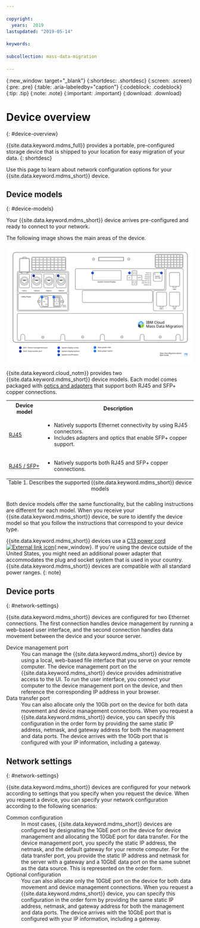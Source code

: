 ```yaml
---

copyright:
  years:  2019
lastupdated: "2019-05-14"

keywords:

subcollection: mass-data-migration

---
```


{:new_window: target="_blank"}
{:shortdesc: .shortdesc}
{:screen: .screen}
{:pre: .pre}
{:table: .aria-labeledby="caption"}
{:codeblock: .codeblock}
{:tip: .tip}
{:note: .note}
{:important: .important}
{:download: .download}

# Device overview
{: #device-overview}

{{site.data.keyword.mdms_full}} provides a portable, pre-configured storage device that is shipped to your location for easy migration of your data.
{: shortdesc}

Use this page to learn about network configuration options for your {{site.data.keyword.mdms_short}} device.

## Device models
{: #device-models}

Your {{site.data.keyword.mdms_short}} device arrives pre-configured and ready to connect to your network. 

The following image shows the main areas of the device.

<a href="https://{DomainName}/docs/api/content/mass-data-migration/images/mdms-device-rj45.svg">
  <img src="images/mdms-device-rj45.svg" alt="Top-down view of the Mass Data Migration device">
</a>

{{site.data.keyword.cloud_notm}} provides two {{site.data.keyword.mdms_short}} device models. Each model comes packaged with [optics and adapters](/docs/infrastructure/mass-data-migration?topic=mass-data-migration-inventory-checklists) that support both RJ45 and SFP+ copper connections. 

<table>
  <tr>
    <th>Device model</th>
    <th>Description</th>
  </tr>
  <tr>
    <td><p><a href="/docs/infrastructure/mass-data-migration?topic=mass-data-migration-connect-device#set-up-RJ45-model">RJ45</a></p></td>
    <td>
      <ul>
        <li>Natively supports Ethernet connectivity by using RJ45 connectors.</li>
        <li>Includes adapters and optics that enable SFP+ copper support.</li>
      </ul>
    </td>
  </tr>
  <tr>
    <td><a href="/docs/infrastructure/mass-data-migration?topic=mass-data-migration-connect-device#set-up-SFP+-model">RJ45 / SFP+</a></td>
    <td>
      <ul>
        <li>Natively supports both RJ45 and SFP+ copper connections.</li>
      </ul>
    </td>
  </tr>
  <caption style="caption-side:bottom;">Table 1. Describes the supported {{site.data.keyword.mdms_short}} device models</caption>
</table>

Both device models offer the same functionality, but the cabling instructions are different for each model. When you receive your {{site.data.keyword.mdms_short}} device, be sure to identify the device model so that you follow the instructions that correspond to your device type.  

{{site.data.keyword.mdms_short}} devices use a [C13 power cord ![External link icon](../../icons/launch-glyph.svg "External link icon")](https://en.wikipedia.org/wiki/IEC_60320){:new_window}. If you're using the device outside of the United States, you might need an additional power adapter that accommodates the plug and socket system that is used in your country. {{site.data.keyword.mdms_short}} devices are compatible with all standard power ranges.
{: note}

## Device ports 
{: #network-settings}

{{site.data.keyword.mdms_short}} devices are configured for two Ethernet connections. The first connection handles device management by running a web-based user interface, and the second connection handles data movement between the device and your source server.

<dl>
    <dt>Device management port</dt>
        <dd>You can manage the {{site.data.keyword.mdms_short}} device by using a local, web-based file interface that you serve on your remote computer. The device management port on the {{site.data.keyword.mdms_short}} device provides administrative access to the UI. To run the user interface, you connect your computer to the device management port on the device, and then reference the corresponding IP address in your browser.</dd>
    <dt>Data transfer port</dt>
        <dd>You can also allocate only the 10Gb port on the device for both data movement and device management connections. When you request a {{site.data.keyword.mdms_short}} device, you can specify this configuration in the order form by providing the same static IP address, netmask, and gateway address for both the management and data ports. The device arrives with the 10Gb port that is configured with your IP information, including a gateway.</dd>
<dl>

## Network settings
{: #network-settings}

{{site.data.keyword.mdms_short}} devices are configured for your network according to settings that you specify when you request the device. When you request a device, you can specify your network configuration according to the following scenarios:

<dl>
    <dt>Common configuration</dt>
        <dd>In most cases, {{site.data.keyword.mdms_short}} devices are configured by designating the 1GbE port on the device for device management and allocating the 10GbE port for data transfer. For the device management port, you specify the static IP address, the netmask, and the default gateway for your remote computer. For the data transfer port, you provide the static IP address and netmask for the server with a gateway and a 10GbE data port on the same subnet as the data source. This is represented on the order form.</dd>
    <dt>Optional configuration</dt>
        <dd>You can also allocate only the 10GbE port on the device for both data movement and device management connections. When you request a {{site.data.keyword.mdms_short}} device, you can specify this configuration in the order form by providing the same static IP address, netmask, and gateway address for both the management and data ports. The device arrives with the 10GbE port that is configured with your IP information, including a gateway.</dd>
<dl>


